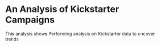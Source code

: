 # An Analysis of Kickstarter Campaigns
This analysis shows 
  Performing analysis on Kickstarter data to uncover trends

